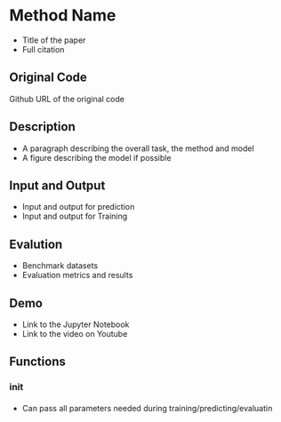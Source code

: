 # Method Name
- Title of the paper
- Full citation

## Original Code
Github URL of the original code

## Description
- A paragraph describing the overall task, the method and model
- A figure describing the model if possible

## Input and Output
- Input and output for prediction
- Input and output for Training

## Evalution
- Benchmark datasets
- Evaluation metrics and results

## Demo
- Link to the Jupyter Notebook 
- Link to the video on Youtube


## Functions 

### __init__
####
- Can pass all parameters needed during training/predicting/evaluatin

